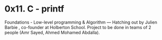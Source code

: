 # 0x11. C - printf

Foundations - Low-level programming & Algorithm ― Hatching out by Julien Barbie , co-founder at Holberton School. Project to be done in teams of 2 people (Amr Sayed, Ahmed Mohamed Abdalla).
